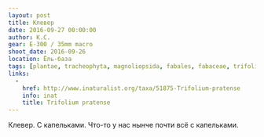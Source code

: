 ```yaml
---
layout: post
title: Клевер
date: 2016-09-27 00:00:00
author: К.С.
gear: E-300 / 35mm macro
shoot_date: 2016-09-26
location: Ёль-база
tags: [plantae, tracheophyta, magnoliopsida, fabales, fabaceae, trifolium, trifolium pratense]
links:
  -
    href: http://www.inaturalist.org/taxa/51875-Trifolium-pratense
    info: inat
    title: Trifolium pratense
---
```


Клевер. С капельками. Что-то у нас нынче почти всё с капельками.
